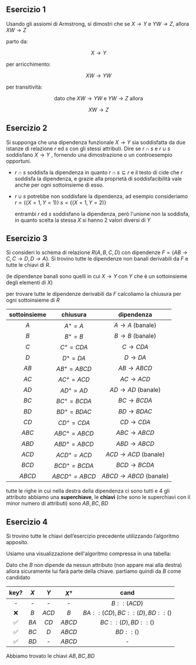 ﻿## Esercizio 1

Usando gli assiomi di Armstrong, si dimostri che se $X \rightarrow Y$ e $YW \rightarrow Z$, allora $XW \rightarrow Z$

parto da:

$$X \rightarrow Y$$

per arricchimento:

$$XW \rightarrow YW$$

per transitività:

$$\text{dato che } XW \rightarrow YW \text{ e } YW\rightarrow Z \text{ allora }$$

$$XW \rightarrow Z$$

## Esercizio 2


Si supponga che una dipendenza funzionale $X \rightarrow Y$ sia soddisfatta da due istanze di relazione $r$ ed $s$ con gli stessi attributi. Dire se $r \cap s$ e $r \cup s$ soddisfano $X \rightarrow Y$ , fornendo una dimostrazione o un controesempio opportuni.

- $r \cap s$ soddisfa la dipendenza in quanto $r \cap s \subseteq r$ e il testo di cide che $r$ soddisfa la dipendenza, e grazie alla proprietà di soddisfacibilità vale anche per ogni sottoinsieme di esso.

- $r \cup s$ potrebbe non soddisfare la dipendenza, ad esempio consideriamo 
$r=\{(X = 1, Y = 1)\}$
$s=\{(X = 1, Y = 2)\}$

	entrambi $r$ ed $s$ soddisfano la dipendenza, però l'unione non la soddisfa, in quanto scelta la stessa $X$ si hanno 2 valori diversi di $Y$


## Esercizio 3

Si consideri lo schema di relazione $R(A, B, C, D)$ con dipendenze $F = \{AB \rightarrow C, C \rightarrow D, D \rightarrow A\}$. Si trovino tutte le dipendenze non banali derivabili da $F$ e tutte le chiavi di $R$.

(le dipendenze banali sono quelli in cui $X \rightarrow Y$ con $Y$ che è un sottoinsieme degli elementi di $X$)

per trovare tutte le dipendenze derivabili da $F$ calcoliamo la chiusura per ogni sottoinsieme di $R$

| sottoinsieme | chiusura | dipendenza |
|:--:|:--:|:--:|
| $A$ | $A^+=A$ | $A \rightarrow A$ (banale) |
| $B$ | $B^+=B$ | $B \rightarrow B$ (banale) |
| $C$ | $C^+=CDA$ | $C \rightarrow CDA$ |
| $D$ | $D^+=DA$ | $D \rightarrow DA$ |
| $AB$ | $AB^+=ABCD$ | $AB \rightarrow ABCD$ |
| $AC$ | $AC^+=ACD$ | $AC \rightarrow ACD$ |
| $AD$ | $AD^+=AD$ | $AD \rightarrow AD$ (banale) |
| $BC$ | $BC^+=BCDA$ | $BC \rightarrow BCDA$  |
| $BD$ | $BD^+=BDAC$ | $BD \rightarrow BDAC$  |
| $CD$ | $CD^+=CDA$ | $CD \rightarrow CDA$  |
| $ABC$ | $ABC^+=ABCD$ | $ABC \rightarrow ABCD$  |
| $ABD$ | $ABD^+=ABCD$ | $ABD \rightarrow ABCD$  |
| $ACD$ | $ACD^+=ACD$ | $ACD \rightarrow ACD$ (banale) |
| $BCD$ | $BCD^+=BCDA$ | $BCD \rightarrow BCDA$  |
| $ABCD$ | $ABCD^+=ABCD$ | $ABCD \rightarrow ABCD$ (banale) |

tutte le righe in cui nella destra della dipendenza ci sono tutti e 4 gli attributo abbiamo una **superchiave**, le **chiavi** (che sono le superchiavi con il minor numero di attributi) sono $AB, BC, BD$


## Esercizio 4

Si trovino tutte le chiavi dell’esercizio precedente utilizzando l’algoritmo apposito.

Usiamo una visualizzazione dell'algoritmo compressa in una tabella:

Dato che $B$ non dipende da nessun attributo (non appare mai alla destra) allora sicuramente lui farà parte della chiave. partiamo quindi da $B$ come candidato

| key? | $X$ | $Y$ | $X^+$ | cand |
|:--:|:--:|:--:|:--:|:--:|
| - | - | - | - | $B::(ACD)$ |
| ❌ | $B$ | $ACD$ | $B$ | $BA::(CD), BC::(D), BD::()$ |
| ✅ | $BA$ | $CD$ | $ABCD$ | $BC::(D), BD::()$ |
| ✅ | $BC$ | $D$ | $ABCD$ | $BD::()$ |
| ✅ | $BD$ | - | $ABCD$ | - |

Abbiamo trovato le chiavi $AB, BC, BD$
